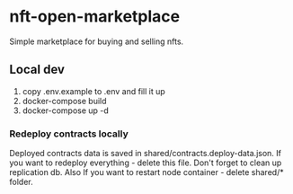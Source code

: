 # nft-open-marketplace

Simple marketplace for buying and selling nfts.

## Local dev

1. copy .env.example to .env and fill it up
2. docker-compose build
3. docker-compose up -d

### Redeploy contracts locally

Deployed contracts data is saved in shared/contracts.deploy-data.json.
If you want to redeploy everything - delete this file. Don't forget to clean up replication db. Also If you want to restart node container - delete shared/\* folder.
